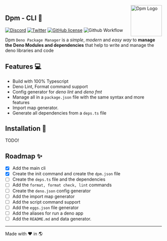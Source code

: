 <img src="https://avatars.githubusercontent.com/u/97813425" align="right" alt="Dpm Logo" width="100">

## Dpm - CLI :sauropod:

[![Discord](https://img.shields.io/discord/932381618851692565?label=Discord&logo=discord&logoColor=white)](https://discord.gg/Um27YPJKud)
[![Twitter](https://img.shields.io/twitter/follow/dpm_land?label=Dpm%20Land&style=social)](https://twitter.com/intent/follow?screen_name=dpm_land)
[![GitHub license](https://img.shields.io/github/license/dpmland/cli?label=License)](./LICENSE)
![Github Workflow](https://img.shields.io/github/workflow/status/dpmland/cli/CI)

Dpm `Deno Package Manager` is a _simple_, _modern_ and _easy way_ to **manage
the Deno Modules and dependencies** that help to write and manage the deno
libraries and code

## Features :computer:

- Build with 100% Typescript
- Deno Lint, Format command support
- Config generator for _deno lint_ and _deno fmt_
- Manage all in a `package.json` file with the same syntax and more features
- Import map generator.
- Generate all dependencies from a `deps.ts` file

## Installation :rocket:

TODO!

## Roadmap :sparkles:

- [x] Add the main cli
- [x] Create the init command and create the `dpm.json` file
- [ ] Create the `deps.ts` file and the dependencies
- [ ] Add the `format, format check, lint` commands
- [ ] Create the `deno.json` config generator
- [ ] Add the import map generator
- [ ] Add the script command support
- [ ] Add the `eggs.json` file generator
- [ ] Add the aliases for run a deno app
- [ ] Add the `README.md` and data generator.

---

Made with :heart: in :earth_americas:
